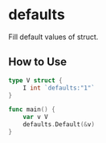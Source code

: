 # defaults

Fill default values of struct.

## How to Use

```go
type V struct {
	I int `defaults:"1"`
}

func main() {
	var v V
	defaults.Default(&v)
}
```